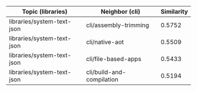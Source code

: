 | Topic (libraries) | Neighbor (cli) | Similarity |
|-------------|-------------------|------------|
| libraries/system-text-json | cli/assembly-trimming | 0.5752 |
| libraries/system-text-json | cli/native-aot | 0.5509 |
| libraries/system-text-json | cli/file-based-apps | 0.5433 |
| libraries/system-text-json | cli/build-and-compilation | 0.5194 |
